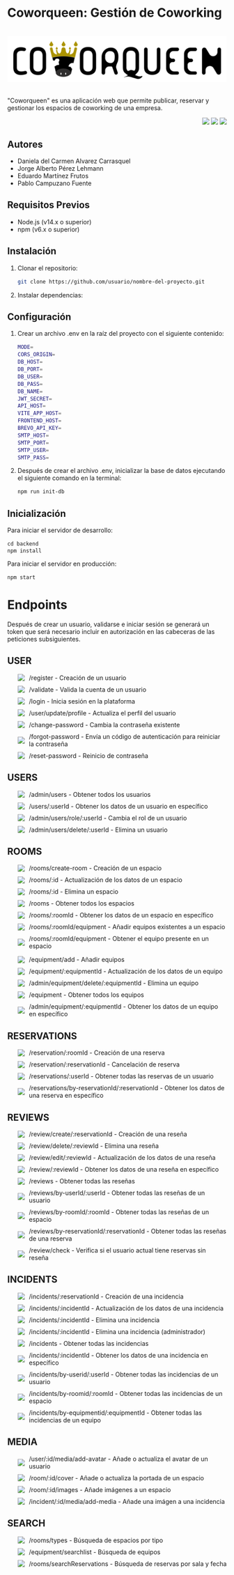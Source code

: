 # Coworqueen: Gestión de Coworking 
<br>
<div align="center">
<img src="https://github.com/Danielaal3012/COWORQUEEN/blob/2fad5541ee7f8a87db427fa8f6fe81bbd2287224/backend/img/logo.png">
</div>

<br>

"Coworqueen" es una aplicación web que permite publicar, reservar y gestionar los espacios de coworking de una empresa.
<div align="end"> 
    <img src="https://img.shields.io/badge/Express%20js-000000?style=for-the-badge&logo=express&logoColor=white">
  <img src="https://img.shields.io/badge/Node%20js-339933?style=for-the-badge&logo=nodedotjs&logoColor=white">
  <img src="https://img.shields.io/badge/Postman-FF6C37?style=for-the-badge&logo=Postman&logoColor=white">
</div>

## Autores

- Daniela del Carmen Alvarez Carrasquel
- Jorge Alberto Pérez Lehmann
- Eduardo Martínez Frutos
- Pablo Campuzano Fuente

## Requisitos Previos

- Node.js (v14.x o superior)
- npm (v6.x o superior)

## Instalación

1. Clonar el repositorio:
   ```sh
   git clone https://github.com/usuario/nombre-del-proyecto.git
   ```
   
2. Instalar dependencias:
## Configuración

1. Crear un archivo .env en la raíz del proyecto con el siguiente contenido:

    ```sh
    MODE=
    CORS_ORIGIN=
    DB_HOST=
    DB_PORT=
    DB_USER=
    DB_PASS=
    DB_NAME=
    JWT_SECRET=
    API_HOST=
    VITE_APP_HOST=
    FRONTEND_HOST=
    BREVO_API_KEY= 
    SMTP_HOST=
    SMTP_PORT=
    SMTP_USER=
    SMTP_PASS=
    ```

2. Después de crear el archivo .env, inicializar la base de datos ejecutando el siguiente comando en la terminal:
    
    ```sh
   npm run init-db
   ```

## Inicialización
    
Para iniciar el servidor de desarrollo:

    cd backend
    npm install

Para iniciar el servidor en producción:

    npm start


# Endpoints

Después de crear un usuario, validarse e iniciar sesión se generará un token que será necesario incluir en autorización en las cabeceras de las peticiones subsiguientes.

## USER

<ul style="list-style-type: none;">
    <li style="display: flex; align-items: center; margin-bottom: 10px;">
        <img src="https://img.shields.io/badge/POST-red?style=for-the-badge" style="margin-right: 10px;">
        /register - Creación de un usuario
    </li>
    <li style="display: flex; align-items: center; margin-bottom: 10px;">
        <img src="https://img.shields.io/badge/POST-red?style=for-the-badge" style="margin-right: 10px;">
        /validate - Valida la cuenta de un usuario
    </li>
    <li style="display: flex; align-items: center; margin-bottom: 10px;">
        <img src="https://img.shields.io/badge/POST-red?style=for-the-badge" style="margin-right: 10px;">
        /login - Inicia sesión en la plataforma
    </li>
    <li style="display: flex; align-items: center; margin-bottom: 10px;">
        <img src="https://img.shields.io/badge/PUT-blue?style=for-the-badge" style="margin-right: 10px;">
        /user/update/profile - Actualiza el perfil del usuario
    </li>
    <li style="display: flex; align-items: center; margin-bottom: 10px;">
        <img src="https://img.shields.io/badge/PATCH-yellow?style=for-the-badge" style="margin-right: 10px;">
        /change-password - Cambia la contraseña existente
    </li>
    <li style="display: flex; align-items: center; margin-bottom: 10px;">
        <img src="https://img.shields.io/badge/POST-red?style=for-the-badge" style="margin-right: 10px;">
        /forgot-password - Envía un código de autenticación para reiniciar la contraseña
    </li>
    <li style="display: flex; align-items: center; margin-bottom: 10px;">
        <img src="https://img.shields.io/badge/POST-red?style=for-the-badge" style="margin-right: 10px;">
        /reset-password - Reinicio de contraseña
    </li>
</ul>

## USERS

<ul style="list-style-type: none;">
    <li style="display: flex; align-items: center; margin-bottom: 10px;">
        <img src="https://img.shields.io/badge/GET-339933?style=for-the-badge" style="margin-right: 10px;">
        /admin/users - Obtener todos los usuarios
    </li>
    <li style="display: flex; align-items: center; margin-bottom: 10px;">
        <img src="https://img.shields.io/badge/GET-339933?style=for-the-badge" style="margin-right: 10px;">
        /users/:userId - Obtener los datos de un usuario en específico
    </li>
    <li style="display: flex; align-items: center; margin-bottom: 10px;">
        <img src="https://img.shields.io/badge/PATCH-yellow?style=for-the-badge" style="margin-right: 10px;">
        /admin/users/role/:userId - Cambia el rol de un usuario
    </li>
    <li style="display: flex; align-items: center; margin-bottom: 10px;">
        <img src="https://img.shields.io/badge/DELETE-FF0000?style=for-the-badge" style="margin-right: 10px;">
        /admin/users/delete/:userId - Elimina un usuario
    </li>

</ul>

## ROOMS

<ul style="list-style-type: none;">
    <li style="display: flex; align-items: center; margin-bottom: 10px;">
        <img src="https://img.shields.io/badge/POST-red?style=for-the-badge" style="margin-right: 10px;">
        /rooms/create-room - Creación de un espacio
    </li>
    <li style="display: flex; align-items: center; margin-bottom: 10px;">
        <img src="https://img.shields.io/badge/PUT-blue?style=for-the-badge" style="margin-right: 10px;">
        /rooms/:id - Actualización de los datos de un espacio
    </li>
    <li style="display: flex; align-items: center; margin-bottom: 10px;">
        <img src="https://img.shields.io/badge/DELETE-FF0000?style=for-the-badge" style="margin-right: 10px;">
        /rooms/:id - Elimina un espacio
    </li>
    <li style="display: flex; align-items: center; margin-bottom: 10px;">
        <img src="https://img.shields.io/badge/GET-339933?style=for-the-badge" style="margin-right: 10px;">
        /rooms - Obtener todos los espacios
    </li>
    <li style="display: flex; align-items: center; margin-bottom: 10px;">
        <img src="https://img.shields.io/badge/GET-339933?style=for-the-badge" style="margin-right: 10px;">
        /rooms/:roomId - Obtener los datos de un espacio en específico
    </li>
        <li style="display: flex; align-items: center; margin-bottom: 10px;">
        <img src="https://img.shields.io/badge/POST-red?style=for-the-badge" style="margin-right: 10px;">
        /rooms/:roomId/equipment - Añadir equipos existentes a un espacio
    </li>
    <li style="display: flex; align-items: center; margin-bottom: 10px;">
        <img src="https://img.shields.io/badge/GET-339933?style=for-the-badge" style="margin-right: 10px;">
        /rooms/:roomId/equipment - Obtener el equipo presente en un espacio
    </li>
</ul>

<ul style="list-style-type: none; ">
    <li style="display: flex; align-items: center; margin-bottom: 10px;">
        <img src="https://img.shields.io/badge/POST-red?style=for-the-badge" style="margin-right: 10px;">
        /equipment/add - Añadir equipos
    </li>
    <li style="display: flex; align-items: center; margin-bottom: 10px;">
        <img src="https://img.shields.io/badge/PATCH-yellow?style=for-the-badge" style="margin-right: 10px;">
        /equipment/:equipmentId - Actualización de los datos de un equipo
    </li>
    <li style="display: flex; align-items: center; margin-bottom: 10px;">
        <img src="https://img.shields.io/badge/DELETE-FF0000?style=for-the-badge" style="margin-right: 10px;">
        /admin/equipment/delete/:equipmentId - Elimina un equipo
    </li>
        <li style="display: flex; align-items: center; margin-bottom: 10px;">
        <img src="https://img.shields.io/badge/GET-339933?style=for-the-badge" style="margin-right: 10px;">
        /equipment - Obtener todos los equipos
    </li>
    <li style="display: flex; align-items: center; margin-bottom: 10px;">
        <img src="https://img.shields.io/badge/GET-339933?style=for-the-badge" style="margin-right: 10px;">
        /admin/equipment/:equipmentId - Obtener los datos de un equipo en específico
    </li>
</ul>

## RESERVATIONS

<ul style="list-style-type: none; ">
    <li style="display: flex; align-items: center; margin-bottom: 10px;">
        <img src="https://img.shields.io/badge/POST-red?style=for-the-badge" style="margin-right: 10px;">
        /reservation/:roomId - Creación de una reserva
    </li>
        <li style="display: flex; align-items: center; margin-bottom: 10px;">
        <img src="https://img.shields.io/badge/DELETE-FF0000?style=for-the-badge" style="margin-right: 10px;">
        /reservation/:reservationId - Cancelación de reserva
    </li>
    <li style="display: flex; align-items: center; margin-bottom: 10px;">
        <img src="https://img.shields.io/badge/GET-339933?style=for-the-badge" style="margin-right: 10px;">
        /reservations/:userId - Obtener todas las reservas de un usuario
    </li>
    <li style="display: flex; align-items: center; margin-bottom: 10px;">
        <img src="https://img.shields.io/badge/GET-339933?style=for-the-badge" style="margin-right: 10px;">
        /reservations/by-reservationId/:reservationId - Obtener los datos de una reserva en específico
    </li>
</ul>

## REVIEWS

<ul style="list-style-type: none; ">
    <li style="display: flex; align-items: center; margin-bottom: 10px;">
        <img src="https://img.shields.io/badge/POST-red?style=for-the-badge" style="margin-right: 10px;">
        /review/create/:reservationId - Creación de una reseña
    </li>
    <li style="display: flex; align-items: center; margin-bottom: 10px;">
        <img src="https://img.shields.io/badge/DELETE-FF0000?style=for-the-badge" style="margin-right: 10px;">
        /review/delete/:reviewId - Elimina una reseña
    </li>
        <li style="display: flex; align-items: center; margin-bottom: 10px;">
        <img src="https://img.shields.io/badge/PATCH-yellow?style=for-the-badge" style="margin-right: 10px;">
        /review/edit/:reviewId - Actualización de los datos de una reseña
    </li>
    <li style="display: flex; align-items: center; margin-bottom: 10px;">
        <img src="https://img.shields.io/badge/GET-339933?style=for-the-badge" style="margin-right: 10px;">
        /review/:reviewId - Obtener los datos de una reseña en específico
    </li>
    <li style="display: flex; align-items: center; margin-bottom: 10px;">
        <img src="https://img.shields.io/badge/GET-339933?style=for-the-badge" style="margin-right: 10px;">
        /reviews - Obtener todas las reseñas
    </li>
    <li style="display: flex; align-items: center; margin-bottom: 10px;">
        <img src="https://img.shields.io/badge/GET-339933?style=for-the-badge" style="margin-right: 10px;">
        /reviews/by-userId/:userId - Obtener todas las reseñas de un usuario
    </li>
    <li style="display: flex; align-items: center; margin-bottom: 10px;">
        <img src="https://img.shields.io/badge/GET-339933?style=for-the-badge" style="margin-right: 10px;">
        /reviews/by-roomId/:roomId - Obtener todas las reseñas de un espacio
    </li>
    <li style="display: flex; align-items: center; margin-bottom: 10px;">
        <img src="https://img.shields.io/badge/GET-339933?style=for-the-badge" style="margin-right: 10px;">
        /reviews/by-reservationId/:reservationId - Obtener todas las reseñas de una reserva
    </li>
    <li style="display: flex; align-items: center; margin-bottom: 10px;">
        <img src="https://img.shields.io/badge/GET-339933?style=for-the-badge" style="margin-right: 10px;">
        /review/check - Verifica si el usuario actual tiene reservas sin reseña
    </li>
</ul>

## INCIDENTS

<ul style="list-style-type: none; ">
    <li style="display: flex; align-items: center; margin-bottom: 10px;">
        <img src="https://img.shields.io/badge/POST-red?style=for-the-badge" style="margin-right: 10px;">
        /incidents/:reservationId - Creación de una incidencia
    </li>
        <li style="display: flex; align-items: center; margin-bottom: 10px;">
        <img src="https://img.shields.io/badge/PATCH-yellow?style=for-the-badge" style="margin-right: 10px;">
        /incidents/:incidentId - Actualización de los datos de una incidencia
    </li>
    <li style="display: flex; align-items: center; margin-bottom: 10px;">
        <img src="https://img.shields.io/badge/DELETE-FF0000?style=for-the-badge" style="margin-right: 10px;">
        /incidents/:incidentId - Elimina una incidencia
    </li>
        <li style="display: flex; align-items: center; margin-bottom: 10px;">
        <img src="https://img.shields.io/badge/DELETE-FF0000?style=for-the-badge" style="margin-right: 10px;">
        /incidents/:incidentId - Elimina una incidencia (administrador)
    </li>
    <li style="display: flex; align-items: center; margin-bottom: 10px;">
        <img src="https://img.shields.io/badge/GET-339933?style=for-the-badge" style="margin-right: 10px;">
        /incidents - Obtener todas las incidencias
    </li>
    <li style="display: flex; align-items: center; margin-bottom: 10px;">
        <img src="https://img.shields.io/badge/GET-339933?style=for-the-badge" style="margin-right: 10px;">
        /incidents/:incidentId - Obtener los datos de una incidencia en específico
    </li>
    <li style="display: flex; align-items: center; margin-bottom: 10px;">
        <img src="https://img.shields.io/badge/GET-339933?style=for-the-badge" style="margin-right: 10px;">
        /incidents/by-userid/:userId - Obtener todas las incidencias de un usuario
    </li>
    <li style="display: flex; align-items: center; margin-bottom: 10px;">
        <img src="https://img.shields.io/badge/GET-339933?style=for-the-badge" style="margin-right: 10px;">
        /incidents/by-roomid/:roomId - Obtener todas las incidencias de un espacio
    </li>
    <li style="display: flex; align-items: center; margin-bottom: 10px;">
        <img src="https://img.shields.io/badge/GET-339933?style=for-the-badge" style="margin-right: 10px;">
        /incidents/by-equipmentid/:equipmentId - Obtener todas las incidencias de un equipo
    </li>
</ul>

## MEDIA

<ul style="list-style-type: none; ">
    <li style="display: flex; align-items: center; margin-bottom: 10px;">
        <img src="https://img.shields.io/badge/POST-red?style=for-the-badge" style="margin-right: 10px;">
        /user/:id/media/add-avatar - Añade o actualiza el avatar de un usuario
    </li>
    <li style="display: flex; align-items: center; margin-bottom: 10px;">
        <img src="https://img.shields.io/badge/POST-red?style=for-the-badge" style="margin-right: 10px;">
        /room/:id/cover - Añade o actualiza la portada de un espacio
    </li>
    <li style="display: flex; align-items: center; margin-bottom: 10px;">
        <img src="https://img.shields.io/badge/POST-red?style=for-the-badge" style="margin-right: 10px;">
        /room/:id/images - Añade imágenes a un espacio
    </li>
    <li style="display: flex; align-items: center; margin-bottom: 10px;">
        <img src="https://img.shields.io/badge/POST-red?style=for-the-badge" style="margin-right: 10px;">
        /incident/:id/media/add-media - Añade una imágen a una incidencia
    </li>
</ul>

## SEARCH

<ul style="list-style-type: none;">
    <li style="display: flex; align-items: center; margin-bottom: 10px;">
        <img src="https://img.shields.io/badge/GET-339933?style=for-the-badge" style="margin-right: 10px;">
        /rooms/types - Búsqueda de espacios por tipo
    </li>
    <li style="display: flex; align-items: center; margin-bottom: 10px;">
        <img src="https://img.shields.io/badge/GET-339933?style=for-the-badge" style="margin-right: 10px;">
        /equipment/searchlist - Búsqueda de equipos
    </li>
    <li style="display: flex; align-items: center; margin-bottom: 10px;">
        <img src="https://img.shields.io/badge/GET-339933?style=for-the-badge" style="margin-right: 10px;">
        /rooms/searchReservations - Búsqueda de reservas por sala y fecha
    </li>
</ul>